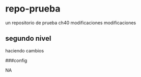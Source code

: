 # repo-prueba
un repositorio de prueba ch40
modificaciones
modificaciones

## segundo nivel
haciendo cambios 

###config

NA
